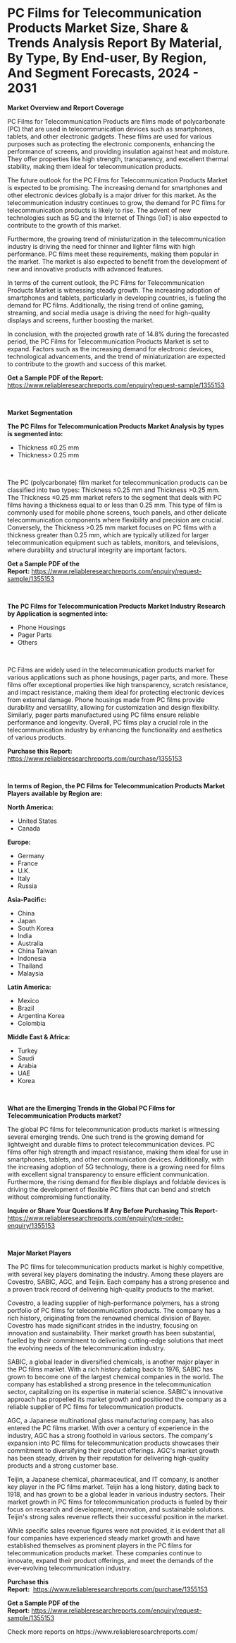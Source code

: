 <p><h1>PC Films for Telecommunication Products Market Size, Share & Trends Analysis Report By Material, By Type, By End-user, By Region, And Segment Forecasts, 2024 - 2031</h1></p><p><strong>Market Overview and Report Coverage</strong></p>
<p><p>PC Films for Telecommunication Products are films made of polycarbonate (PC) that are used in telecommunication devices such as smartphones, tablets, and other electronic gadgets. These films are used for various purposes such as protecting the electronic components, enhancing the performance of screens, and providing insulation against heat and moisture. They offer properties like high strength, transparency, and excellent thermal stability, making them ideal for telecommunication products.</p><p>The future outlook for the PC Films for Telecommunication Products Market is expected to be promising. The increasing demand for smartphones and other electronic devices globally is a major driver for this market. As the telecommunication industry continues to grow, the demand for PC films for telecommunication products is likely to rise. The advent of new technologies such as 5G and the Internet of Things (IoT) is also expected to contribute to the growth of this market.</p><p>Furthermore, the growing trend of miniaturization in the telecommunication industry is driving the need for thinner and lighter films with high performance. PC films meet these requirements, making them popular in the market. The market is also expected to benefit from the development of new and innovative products with advanced features.</p><p>In terms of the current outlook, the PC Films for Telecommunication Products Market is witnessing steady growth. The increasing adoption of smartphones and tablets, particularly in developing countries, is fueling the demand for PC films. Additionally, the rising trend of online gaming, streaming, and social media usage is driving the need for high-quality displays and screens, further boosting the market.</p><p>In conclusion, with the projected growth rate of 14.8% during the forecasted period, the PC Films for Telecommunication Products Market is set to expand. Factors such as the increasing demand for electronic devices, technological advancements, and the trend of miniaturization are expected to contribute to the growth and success of this market.</p></p>
<p><strong>Get a Sample PDF of the Report:</strong> <a href="https://www.reliableresearchreports.com/enquiry/request-sample/1355153">https://www.reliableresearchreports.com/enquiry/request-sample/1355153</a></p>
<p>&nbsp;</p>
<p><strong>Market Segmentation</strong></p>
<p><strong>The PC Films for Telecommunication Products Market Analysis by types is segmented into:</strong></p>
<p><ul><li>Thickness ≤0.25 mm</li><li>Thickness> 0.25 mm</li></ul></p>
<p>&nbsp;</p>
<p><p>The PC (polycarbonate) film market for telecommunication products can be classified into two types: Thickness ≤0.25 mm and Thickness >0.25 mm. The Thickness ≤0.25 mm market refers to the segment that deals with PC films having a thickness equal to or less than 0.25 mm. This type of film is commonly used for mobile phone screens, touch panels, and other delicate telecommunication components where flexibility and precision are crucial. Conversely, the Thickness >0.25 mm market focuses on PC films with a thickness greater than 0.25 mm, which are typically utilized for larger telecommunication equipment such as tablets, monitors, and televisions, where durability and structural integrity are important factors.</p></p>
<p><strong>Get a Sample PDF of the Report:</strong>&nbsp;<a href="https://www.reliableresearchreports.com/enquiry/request-sample/1355153">https://www.reliableresearchreports.com/enquiry/request-sample/1355153</a></p>
<p>&nbsp;</p>
<p><strong>The PC Films for Telecommunication Products Market Industry Research by Application is segmented into:</strong></p>
<p><ul><li>Phone Housings</li><li>Pager Parts</li><li>Others</li></ul></p>
<p>&nbsp;</p>
<p><p>PC Films are widely used in the telecommunication products market for various applications such as phone housings, pager parts, and more. These films offer exceptional properties like high transparency, scratch resistance, and impact resistance, making them ideal for protecting electronic devices from external damage. Phone housings made from PC films provide durability and versatility, allowing for customization and design flexibility. Similarly, pager parts manufactured using PC films ensure reliable performance and longevity. Overall, PC films play a crucial role in the telecommunication industry by enhancing the functionality and aesthetics of various products.</p></p>
<p><strong>Purchase this Report:</strong>&nbsp; <a href="https://www.reliableresearchreports.com/purchase/1355153">https://www.reliableresearchreports.com/purchase/1355153</a></p>
<p>&nbsp;</p>
<p><strong>In terms of Region, the PC Films for Telecommunication Products Market Players available by Region are:</strong></p>
<p>
    <p> <strong> North America: </strong>
        <ul>
            <li>United States</li>
            <li>Canada</li>
        </ul>
        </p> 
    <p> <strong> Europe: </strong>
        <ul>
            <li>Germany</li>
            <li>France</li>
            <li>U.K.</li>
            <li>Italy</li>
            <li>Russia</li>
        </ul>
        </p> 
    <p> <strong> Asia-Pacific: </strong>
        <ul>
            <li>China</li>
            <li>Japan</li>
            <li>South Korea</li>
            <li>India</li>
            <li>Australia</li>
            <li>China Taiwan</li>
            <li>Indonesia</li>
            <li>Thailand</li>
            <li>Malaysia</li>
        </ul>
        </p> 
    <p> <strong> Latin America: </strong>
        <ul>
            <li>Mexico</li>
            <li>Brazil</li>
            <li>Argentina Korea</li>
            <li>Colombia</li>
        </ul>
        </p> 
    <p> <strong> Middle East & Africa: </strong>
        <ul>
            <li>Turkey</li>
            <li>Saudi</li>
            <li>Arabia</li>
            <li>UAE</li>
            <li>Korea</li>
        </ul>
    </p>
    </p>
<p>&nbsp;</p>
<p><strong>What are the Emerging Trends in the Global PC Films for Telecommunication Products market?</strong></p>
<p><p>The global PC films for telecommunication products market is witnessing several emerging trends. One such trend is the growing demand for lightweight and durable films to protect telecommunication devices. PC films offer high strength and impact resistance, making them ideal for use in smartphones, tablets, and other communication devices. Additionally, with the increasing adoption of 5G technology, there is a growing need for films with excellent signal transparency to ensure efficient communication. Furthermore, the rising demand for flexible displays and foldable devices is driving the development of flexible PC films that can bend and stretch without compromising functionality.</p></p>
<p><strong>Inquire or Share Your Questions If Any Before Purchasing This Report</strong>- <a href="https://www.reliableresearchreports.com/enquiry/pre-order-enquiry/1355153">https://www.reliableresearchreports.com/enquiry/pre-order-enquiry/1355153</a></p>
<p>&nbsp;</p>
<p><strong>Major Market Players</strong></p>
<p><p>The PC films for telecommunication products market is highly competitive, with several key players dominating the industry. Among these players are Covestro, SABIC, AGC, and Teijin. Each company has a strong presence and a proven track record of delivering high-quality products to the market.</p><p>Covestro, a leading supplier of high-performance polymers, has a strong portfolio of PC films for telecommunication products. The company has a rich history, originating from the renowned chemical division of Bayer. Covestro has made significant strides in the industry, focusing on innovation and sustainability. Their market growth has been substantial, fuelled by their commitment to delivering cutting-edge solutions that meet the evolving needs of the telecommunication industry.</p><p>SABIC, a global leader in diversified chemicals, is another major player in the PC films market. With a rich history dating back to 1976, SABIC has grown to become one of the largest chemical companies in the world. The company has established a strong presence in the telecommunication sector, capitalizing on its expertise in material science. SABIC's innovative approach has propelled its market growth and positioned the company as a reliable supplier of PC films for telecommunication products.</p><p>AGC, a Japanese multinational glass manufacturing company, has also entered the PC films market. With over a century of experience in the industry, AGC has a strong foothold in various sectors. The company's expansion into PC films for telecommunication products showcases their commitment to diversifying their product offerings. AGC's market growth has been steady, driven by their reputation for delivering high-quality products and a strong customer base.</p><p>Teijin, a Japanese chemical, pharmaceutical, and IT company, is another key player in the PC films market. Teijin has a long history, dating back to 1918, and has grown to be a global leader in various industry sectors. Their market growth in PC films for telecommunication products is fueled by their focus on research and development, innovation, and sustainable solutions. Teijin's strong sales revenue reflects their successful position in the market.</p><p>While specific sales revenue figures were not provided, it is evident that all four companies have experienced steady market growth and have established themselves as prominent players in the PC films for telecommunication products market. These companies continue to innovate, expand their product offerings, and meet the demands of the ever-evolving telecommunication industry.</p></p>
<p><strong>Purchase this Report:</strong>&nbsp;&nbsp;<a href="https://www.reliableresearchreports.com/purchase/1355153">https://www.reliableresearchreports.com/purchase/1355153</a></p>
<p></p>
<p><strong>Get a Sample PDF of the Report:</strong>&nbsp;<a href="https://www.reliableresearchreports.com/enquiry/request-sample/1355153">https://www.reliableresearchreports.com/enquiry/request-sample/1355153</a></p>
<p>Check more reports on https://www.reliableresearchreports.com/</p>